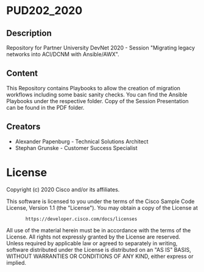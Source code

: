# PUD202_2020

## Description
Repository for Partner University DevNet 2020 - Session "Migrating legacy networks into ACI/DCNM with Ansible/AWX".

## Content
This Repository contains Playbooks to allow the creation of migration workflows including some basic sanity checks.
You can find the Ansible Playbooks under the respective folder.
Copy of the Session Presentation can be found in the PDF folder.

## Creators
- Alexander Papenburg - Technical Solutions Architect
- Stephan Grunske - Customer Success Specialist 



# License
Copyright (c) 2020 Cisco and/or its affiliates.

This software is licensed to you under the terms of the Cisco Sample Code License, Version 1.1 (the "License"). You may obtain a copy of the License at

           https://developer.cisco.com/docs/licenses

All use of the material herein must be in accordance with the terms of the License. All rights not expressly granted by the License are reserved. Unless required by applicable law or agreed to separately in writing, software distributed under the License is distributed on an "AS IS" BASIS, WITHOUT WARRANTIES OR CONDITIONS OF ANY KIND, either express or implied.

